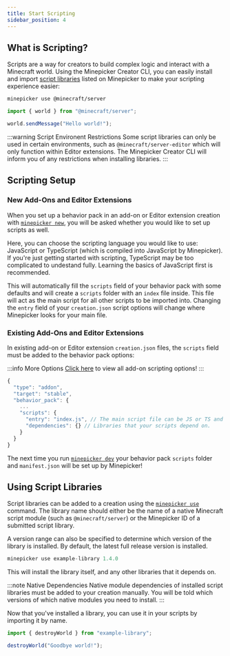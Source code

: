 ```yaml
---
title: Start Scripting
sidebar_position: 4
---
```


## What is Scripting?

Scripts are a way for creators to build complex logic and interact with a Minecraft world.
Using the Minepicker Creator CLI, you can easily install and import [script libraries](https://minepicker.com/script-libraries) listed on Minepicker to make your scripting experience easier:

```bash
minepicker use @minecraft/server
```

```js title="BP/scripts/index.js"
import { world } from "@minecraft/server";

world.sendMessage("Hello world!");
```

:::warning Script Environent Restrictions
Some script libraries can only be used in certain environments, such as `@minecraft/server-editor` which will only function within Editor extensions.
The Minepicker Creator CLI will inform you of any restrictions when installing libraries.
:::

## Scripting Setup

### New Add-Ons and Editor Extensions

When you set up a behavior pack in an add-on or Editor extension creation with [`minepicker new`](/docs/cli/commands/new), you will be asked whether you would like to set up scripts as well.

Here, you can choose the scripting language you would like to use: JavaScript or TypeScript (which is compiled into JavaScript by Minepicker).
If you're just getting started with scripting, TypeScript may be too complicated to undestand fully.
Learning the basics of JavaScript first is recommended.

This will automatically fill the `scripts` field of your behavior pack with some defaults and will create a `scripts` folder with an `index` file inside.
This file will act as the main script for all other scripts to be imported into.
Changing the `entry` field of your `creation.json` script options will change where Minepicker looks for your main file.

### Existing Add-Ons and Editor Extensions

In existing add-on or Editor extension `creation.json` files, the `scripts` field must be added to the behavior pack options:

:::info More Options
[Click here](/docs/cli/config/add-ons#scripts) to view all add-on scripting options!
:::

```js title="creation.json"
{
  "type": "addon",
  "target": "stable",
  "behavior_pack": {
    ...
    "scripts": {
      "entry": "index.js", // The main script file can be JS or TS and is located in your BP "scripts" folder.
      "dependencies": {} // Libraries that your scripts depend on.
    }
  }
}
```

The next time you run [`minepicker dev`](/docs/cli/commands/dev) your behavior pack `scripts` folder and `manifest.json` will be set up by Minepicker!

## Using Script Libraries

Script libraries can be added to a creation using the [`minepicker use`](/docs/cli/commands/use) command.
The library name should either be the name of a native Minecraft script module (such as `@minecraft/server`) or the Minepicker ID of a submitted script library.

A version range can also be specified to determine which version of the library is installed.
By default, the latest full release version is installed.

```ts
minepicker use example-library 1.4.0
```

This will install the library itself, and any other libraries that it depends on.

:::note Native Dependencies
Native module dependencies of installed script libraries must be added to your creation manually.
You will be told which versions of which native modules you need to install.
:::

Now that you've installed a library, you can use it in your scripts by importing it by name.

```js title="BP/scripts/index.js"
import { destroyWorld } from "example-library";

destroyWorld("Goodbye world!");
```
